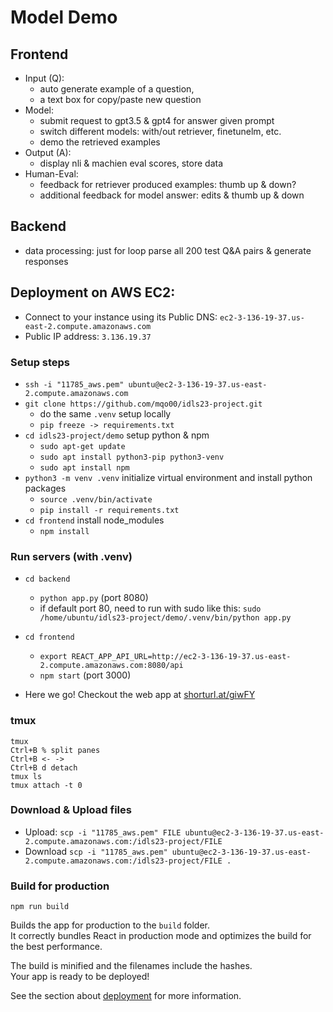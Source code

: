 # Model Demo

## Frontend
* Input (Q): 
  * auto generate example of a question,
  * a text box for copy/paste new question
* Model:
  * submit request to gpt3.5 & gpt4 for answer given prompt
  * switch different models: with/out retriever, finetunelm, etc.
  * demo the retrieved examples
* Output (A):
  * display nli & machien eval scores, store data
* Human-Eval:
  * feedback for retriever produced examples: thumb up & down?
  * additional feedback for model answer: edits & thumb up & down 

## Backend
* data processing: just for loop parse all 200 test Q&A pairs & generate responses

## Deployment on AWS EC2:
* Connect to your instance using its Public DNS: `ec2-3-136-19-37.us-east-2.compute.amazonaws.com`
* Public IP address: `3.136.19.37`

### Setup steps
* `ssh -i "11785_aws.pem" ubuntu@ec2-3-136-19-37.us-east-2.compute.amazonaws.com`
* `git clone https://github.com/mqo00/idls23-project.git`
  * do the same `.venv` setup locally
  * `pip freeze -> requirements.txt`
* `cd idls23-project/demo` setup python & npm
  * `sudo apt-get update`
  * `sudo apt install python3-pip python3-venv`
  * `sudo apt install npm`
* `python3 -m venv .venv` initialize virtual environment and install python packages
  * `source .venv/bin/activate`
  * `pip install -r requirements.txt`
* `cd frontend` install node_modules
  * `npm install`

### Run servers (with .venv)
* `cd backend`
  * `python app.py` (port 8080)
  * if default port 80, need to run with sudo like this: `sudo /home/ubuntu/idls23-project/demo/.venv/bin/python app.py`

* `cd frontend`
  * `export REACT_APP_API_URL=http://ec2-3-136-19-37.us-east-2.compute.amazonaws.com:8080/api`
  * `npm start` (port 3000)

* Here we go! Checkout the web app at [shorturl.at/giwFY](http://ec2-3-136-19-37.us-east-2.compute.amazonaws.com:3000/)

### tmux
```
tmux
Ctrl+B % split panes
Ctrl+B <- ->
Ctrl+B d detach
tmux ls 
tmux attach -t 0
```

### Download & Upload files
* Upload: `scp -i "11785_aws.pem" FILE ubuntu@ec2-3-136-19-37.us-east-2.compute.amazonaws.com:/idls23-project/FILE`
* Download `scp -i "11785_aws.pem" ubuntu@ec2-3-136-19-37.us-east-2.compute.amazonaws.com:/idls23-project/FILE .`

### Build for production
`npm run build`

Builds the app for production to the `build` folder.\
It correctly bundles React in production mode and optimizes the build for the best performance.

The build is minified and the filenames include the hashes.\
Your app is ready to be deployed!

See the section about [deployment](https://facebook.github.io/create-react-app/docs/deployment) for more information.